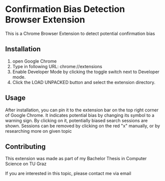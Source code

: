 # Confirmation Bias Detection Browser Extension

This is a Chrome Browser Extension to detect potential confirmation bias

## Installation

1. open Google Chrome
2. Type in following URL: chrome://extensions
3. Enable Developer Mode by clicking the toggle switch next to Developer mode.
4. Click the LOAD UNPACKED button and select the extension directory.

## Usage

After installation, you can pin it to the extension bar on the top right corner of Google Chrome. 
It indicates potential bias by changing its symbol to a warning sign.
By clicking on it, potentially biased search sessions are shown.
Sessions can be removed by clicking on the red "x" manually, or by researching more on given topic

## Contributing

This extension was made as part of my Bachelor Thesis in Computer Science on TU Graz

If you are interested in this topic, please contact me via email
